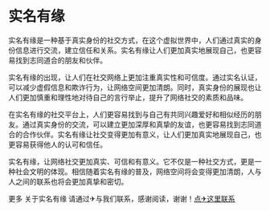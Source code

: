 # 实名有缘

实名有缘是一种基于真实身份的社交方式，在这个虚拟世界中，人们通过真实的身份信息进行交流，建立信任和关系。实名有缘让人们更加真实地展现自己，也更容易找到志同道合的朋友和伙伴。

实名有缘的出现，让人们在社交网络上更加注重真实性和可信度。通过实名认证，可以减少虚假信息和欺诈行为，让网络空间更加清朗。同时，真实身份的展现也让人们更加慎重和理性地对待自己的言行举止，提升了网络社交的素质和品味。

在实名有缘的社交平台上，人们更容易找到与自己有共同兴趣爱好和相似经历的朋友。通过真实身份的交流，可以建立更加深厚和真挚的友谊，也更容易找到志同道合的合作伙伴。实名有缘让社交变得更加有意义，让人们更加真实地展现自己，也更容易获得他人的认可和信任。

实名有缘，让网络社交更加真实、可信和有意义。它不仅是一种社交方式，更是一种社会文明的体现。相信随着实名有缘的普及，网络空间将会变得更加清朗，人与人之间的联系也将会更加真挚和密切。

更多 关于实名有缘 请通过✈与我们联系，感谢阅读，谢谢！[点✈这里联系](https://add.k02.cc)